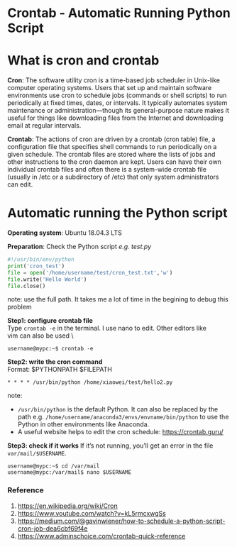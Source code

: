# **Crontab - Automatic Running Python Script**

# What is cron and crontab
__Cron__: The software utility cron is a time-based job scheduler in Unix-like
computer operating systems. Users that set up and maintain software environments
use cron to schedule jobs (commands or shell scripts) to run periodically at
fixed times, dates, or intervals. It typically automates system maintenance or
administration—though its general-purpose nature makes it useful for things like
downloading files from the Internet and downloading email at regular intervals.

__Crontab__: The actions of cron are driven by a crontab (cron table) file, a
configuration file that specifies shell commands to run periodically on a given
schedule. The crontab files are stored where the lists of jobs and other
instructions to the cron daemon are kept. Users can have their own individual
crontab files and often there is a system-wide crontab file (usually in /etc or
a subdirectory of /etc) that only system administrators can edit.



# Automatic running the Python script
__Operating system__: Ubuntu 18.04.3 LTS

__Preparation__: Check the Python script *e.g. test.py*
```python
#!/usr/bin/env/python
print('cron_test')
file = open('/home/username/test/cron_test.txt','w')
file.write('Hello World')
file.close()
```
note: use the full path. It takes me a lot of time in the begining to debug this
problem

__Step1: configure crontab file__<br>
Type `crontab -e` in the terminal. I use nano to edit. Other editors like \
vim can also be used \
```console
username@mypc:~$ crontab -e
```

__Step2: write the cron command__ <br>
Format: $PYTHONPATH $FILEPATH
```
* * * * /usr/bin/python /home/xiaowei/test/hello2.py
```
note:
* `/usr/bin/python` is the default Python. It can also be replaced by the path
e.g. `/home/username/anaconda3/envs/envname/bin/python` to use the Python in
other environments like Anaconda.
* A useful website helps to edit the cron schedule: https://crontab.guru/

__Step3: check if it works__
If it’s not running, you’ll get an error in the file `var/mail/$USERNAME`.
```console
username@mypc:~$ cd /var/mail
username@mypc:/var/mail$ nano $USERNAME
```

### Reference
1. https://en.wikipedia.org/wiki/Cron
2. https://www.youtube.com/watch?v=kL5rmcxwgSs
3. https://medium.com/@gavinwiener/how-to-schedule-a-python-script-cron-job-dea6cbf69f4e
4. https://www.adminschoice.com/crontab-quick-reference
